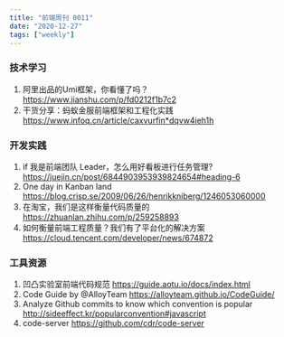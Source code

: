 ```yaml
---
title: "前端周刊 0011"
date: "2020-12-27"
tags: ["weekly"]
---
```


### 技术学习
1. 阿里出品的Umi框架，你看懂了吗？ https://www.jianshu.com/p/fd0212f1b7c2
2. 干货分享：蚂蚁金服前端框架和工程化实践  https://www.infoq.cn/article/caxvurfin*dqvw4ieh1h

### 开发实践
1. if 我是前端团队 Leader，怎么用好看板进行任务管理? https://juejin.cn/post/6844903953939824654#heading-6
2. One day in Kanban land https://blog.crisp.se/2009/06/26/henrikkniberg/1246053060000
3. 在淘宝，我们是这样衡量代码质量的 https://zhuanlan.zhihu.com/p/259258893
4. 如何衡量前端工程质量？我们有了平台化的解决方案 https://cloud.tencent.com/developer/news/674872

### 工具资源
1. 凹凸实验室前端代码规范 https://guide.aotu.io/docs/index.html
2. Code Guide by @AlloyTeam https://alloyteam.github.io/CodeGuide/
3. Analyze Github commits to know which convention is popular http://sideeffect.kr/popularconvention#javascript
4. code-server https://github.com/cdr/code-server